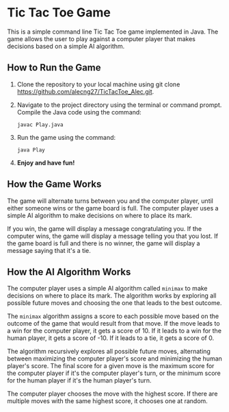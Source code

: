 # Tic Tac Toe Game

This is a simple command line Tic Tac Toe game implemented in Java. The game allows the user to play against a computer player that makes decisions based on a simple AI algorithm.

## How to Run the Game

1. Clone the repository to your local machine using git clone https://github.com/alecng27/TicTacToe_Alec.git.

1. Navigate to the project directory using the terminal or command prompt. Compile the Java code using the command:
    ```
    javac Play.java
    ```

1. Run the game using the command:

    ```
    java Play
    ```

1. **Enjoy and have fun!**


## How the Game Works

The game will alternate turns between you and the computer player, until either someone wins or the game board is full. The computer player uses a simple AI algorithm to make decisions on where to place its mark.

If you win, the game will display a message congratulating you. If the computer wins, the game will display a message telling you that you lost. If the game board is full and there is no winner, the game will display a message saying that it's a tie.

## How the AI Algorithm Works

The computer player uses a simple AI algorithm called ``minimax`` to make decisions on where to place its mark. The algorithm works by exploring all possible future moves and choosing the one that leads to the best outcome.

The ``minimax`` algorithm assigns a score to each possible move based on the outcome of the game that would result from that move. If the move leads to a win for the computer player, it gets a score of 10. If it leads to a win for the human player, it gets a score of -10. If it leads to a tie, it gets a score of 0.

The algorithm recursively explores all possible future moves, alternating between maximizing the computer player's score and minimizing the human player's score. The final score for a given move is the maximum score for the computer player if it's the computer player's turn, or the minimum score for the human player if it's the human player's turn.

The computer player chooses the move with the highest score. If there are multiple moves with the same highest score, it chooses one at random.
